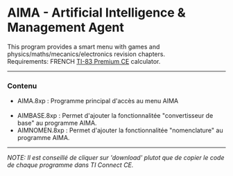 # AIMA - Artificial Intelligence & Management Agent 
This program provides a smart menu with games and physics/maths/mecanics/electronics revision chapters.
<br/>Requirements: FRENCH <a href="https://education.ti.com/fr/france/products/calculatrices-graphiques/ti-83-premium-ce/tabs/overview">TI-83 Premium CE</a> calculator.
<hr/>
<h3>Contenu</h3>
<ul>
<li>AIMA.8xp : Programme principal d'accès au menu AIMA</li>
<br/>
<li>AIMBASE.8xp : Permet d'ajouter la fonctionnalitée "convertisseur de base" au programme AIMA.</li>
<li>AIMNOMEN.8xp : Permet d'ajouter la fonctionnalitée "nomenclature" au programme AIMA.</li>
</ul>
<hr/>
<i>NOTE: Il est conseillé de cliquer sur 'download' plutot que de copier le code de chaque programme dans TI Connect CE.</i>
